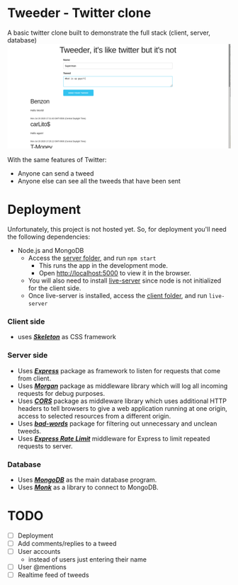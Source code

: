 # Tweeder - Twitter clone
A basic twitter clone built to demonstrate the full stack (client, server, database)
![Tweeder sample](https://github.com/carrliitos/TwitterClone/blob/master/sample.png)

With the same features of Twitter:
 - Anyone can send a tweed
 - Anyone else can see all the tweeds that have been sent

# Deployment
Unfortunately, this project is not hosted yet. So, for deployment you'll need the following dependencies:
- Node.js and MongoDB
	- Access the [server folder](https://github.com/carrliitos/TwitterClone/tree/master/server), and run `npm start`
		- This runs the app in the development mode. 
		- Open [http://localhost:5000](http://localhost:5000) to view it in the browser.
	- You will also need to install [live-server](https://www.npmjs.com/package/live-server) since node is not initialized for the client side.
	- Once live-server is installed, access the [client folder](https://github.com/carrliitos/TwitterClone/tree/master/client), and run `live-server`

### Client side
- uses [***Skeleton***](http://getskeleton.com/) as CSS framework

### Server side
- Uses [***Express***](https://expressjs.com/) package as framework to listen for requests that come from client.
- Uses [***Morgan***](https://www.npmjs.com/package/morgan) package as middleware library which will log all incoming requests for debug purposes.
- Uses [***CORS***](https://www.npmjs.com/package/cors) package as middleware library which uses additional HTTP headers to tell browsers to give a web application running at one origin, access to selected resources from a different origin.
- Uses [***bad-words***](https://www.npmjs.com/package/bad-words) package for filtering out unnecessary and unclean tweeds.
- Uses [***Express Rate Limit***](https://www.npmjs.com/package/express-rate-limit) middleware for Express to limit repeated requests to server.

### Database
- Uses [***MongoDB***](https://www.mongodb.com/) as the main database program.
- Uses [***Monk***](https://www.npmjs.com/package/monk) as a library to connect to MongoDB.

# TODO
- [ ] Deployment
- [ ] Add comments/replies to a tweed
- [ ] User accounts
	- instead of users just entering their name
- [ ] User @mentions
- [ ] Realtime feed of tweeds
